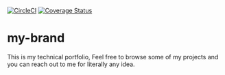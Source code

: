 [![CircleCI](https://dl.circleci.com/status-badge/img/gh/ishimwe5555/my-brand/tree/main.svg?style=svg)](https://dl.circleci.com/status-badge/redirect/gh/ishimwe5555/my-brand/tree/master)
[![Coverage Status](https://coveralls.io/repos/github/ishimwe5555/my-brand/badge.svg?branch=master)](https://coveralls.io/github/ishimwe5555/my-brand?branch=master)

# my-brand
This is my technical portfolio, Feel free to browse some of my projects and you can reach out to me for literally any idea.


